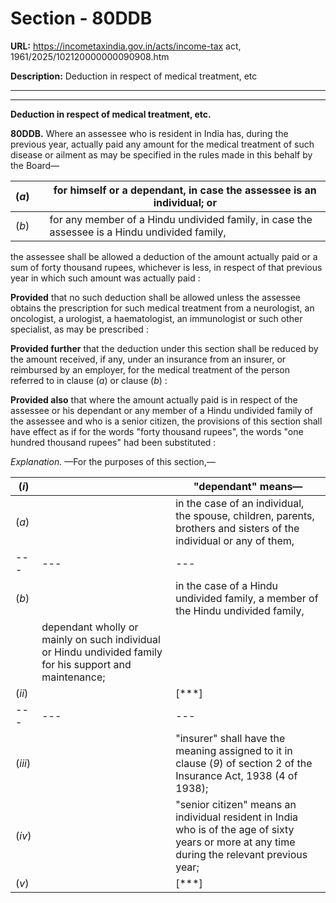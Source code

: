 # Section - 80DDB

**URL:** https://incometaxindia.gov.in/acts/income-tax act, 1961/2025/102120000000090908.htm

**Description:** Deduction in respect of medical treatment, etc

---

****  
  
**Deduction in respect of medical treatment, etc.**

**80DDB.** Where an assessee who is resident in India has, during the previous year, actually paid any amount for the medical treatment of such disease or ailment as may be specified in the rules made in this behalf by the Board—

(_a_) |  |  for himself or a dependant, in case the assessee is an individual; or  
---|---|---  
(_b_) |  |  for any member of a Hindu undivided family, in case the assessee is a Hindu undivided family,  
  
the assessee shall be allowed a deduction of the amount actually paid or a sum of forty thousand rupees, whichever is less, in respect of that previous year in which such amount was actually paid :

**Provided** that no such deduction shall be allowed unless the assessee obtains the prescription for such medical treatment from a neurologist, an oncologist, a urologist, a haematologist, an immunologist or such other specialist, as may be prescribed :

**Provided further** that the deduction under this section shall be reduced by the amount received, if any, under an insurance from an insurer, or reimbursed by an employer, for the medical treatment of the person referred to in clause (_a_) or clause (_b_) :

**Provided also** that where the amount actually paid is in respect of the assessee or his dependant or any member of a Hindu undivided family of the assessee and who is a senior citizen, the provisions of this section shall have effect as if for the words "forty thousand rupees", the words "one hundred thousand rupees" had been substituted :

_Explanation._ —For the purposes of this section,—

(_i_) |  |  "dependant" means—  
---|---|---  
(_a_) |  |  in the case of an individual, the spouse, children, parents, brothers and sisters of the individual or any of them,  
---|---|---  
(_b_) |  |  in the case of a Hindu undivided family, a member of the Hindu undivided family,  
|  |  dependant wholly or mainly on such individual or Hindu undivided family for his support and maintenance;  
(_ii_)|  |  [***]  
---|---|---  
(_iii_) |  |  "insurer" shall have the meaning assigned to it in clause (_9_) of section 2 of the Insurance Act, 1938 (4 of 1938);  
(_iv_) |  |  "senior citizen" means an individual resident in India who is of the age of sixty years or more at any time during the relevant previous year;  
(_v_) |  |  [***]
